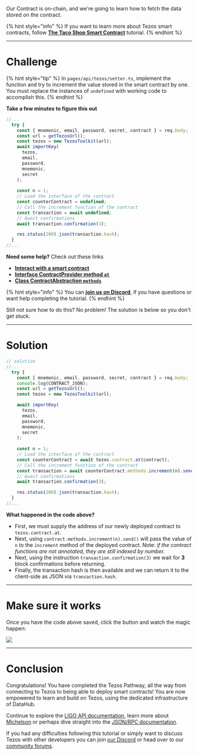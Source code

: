 Our Contract is on-chain, and we're going to learn how to fetch the data stored on the contract. 

{% hint style="info" %}
If you want to learn more about Tezos smart contracts, follow [**The Taco Shop Smart Contract**](https://ligolang.org/docs/tutorials/get-started/tezos-taco-shop-smart-contract) tutorial.
{% endhint %}

------------------------

# Challenge

{% hint style="tip" %}
In `pages/api/tezos/setter.ts`, implement the function and try to increment the value stored in the smart contract by one. You must replace the instances of `undefined` with working code to accomplish this.
{% endhint %}

**Take a few minutes to figure this out**

```typescript
//...
  try {
    const { mnemonic, email, password, secret, contract } = req.body;
    const url = getTezosUrl();
    const tezos = new TezosToolkit(url);
    await importKey(
      tezos,
      email,
      password,
      mnemonic,
      secret
    );
    
    const n = 1;
    // Load the interface of the contract
    const counterContract = undefined;
    // Call the increment function of the contract
    const transaction = await undefined;
    // Await confirmations
    await transaction.confirmation(3);

    res.status(200).json(transaction.hash);
  }
//...
```

**Need some help?** Check out these links
* [**Interact with a smart contract**](https://tezostaquito.io/docs/quick_start/#interact-with-a-smart-contract)  
* [**Interface ContractProvider method `at`**](https://tezostaquito.io/typedoc/interfaces/_taquito_taquito.contractprovider.html#at) 
* [**Class ContractAbstraction `methods`**](https://tezostaquito.io/typedoc/classes/_taquito_taquito.contractabstraction.html#methods) 

{% hint style="info" %}
You can [**join us on Discord**](https://discord.gg/fszyM7K), if you have questions or want help completing the tutorial.
{% endhint %}

Still not sure how to do this? No problem! The solution is below so you don't get stuck.

------------------------

# Solution

```typescript
// solution
//...
  try {
    const { mnemonic, email, password, secret, contract } = req.body;
    console.log(CONTRACT_JSON);
    const url = getTezosUrl();
    const tezos = new TezosToolkit(url);

    await importKey(
      tezos,
      email,
      password,
      mnemonic,
      secret
    );
    
    const n = 1;
    // Load the interface of the contract
    const counterContract = await tezos.contract.at(contract);
    // Call the increment function of the contract
    const transaction = await counterContract.methods.increment(n).send();
    // Await confirmations
    await transaction.confirmation(3);

    res.status(200).json(transaction.hash);
  }
//...
```

**What happened in the code above?**

* First, we must supply the address of our newly deployed contract to `tezos.contract.at`.
* Next, using `contract.methods.increment(n).send()` will pass the value of `n` to the `increment` method of the deployed contract. Note: _if the contract functions are not annotated, they are still indexed by number._ 
* Next, using the instruction `transaction.confirmation(3)` we wait for **3** block confirmations before returning.
* Finally, the transaction hash is then available and we can return it to the client-side as JSON via `transaction.hash`.

------------------------

# Make sure it works

Once you have the code above saved, click the button and watch the magic happen:

![](../../../.gitbook/assets/pathways/tezos/tezos-setter.gif)

-----------------------------

# Conclusion

Congratulations! You have completed the Tezos Pathway, all the way from connecting to Tezos to being able to deploy smart contracts! You are now empowered to learn and build on Tezos, using the dedicated infrastructure of DataHub.

Continue to explore the [LIGO API documentation](https://ligolang.org/docs/api/cheat-sheet), learn more about [Michelson](https://tezos.gitlab.io/michelson-reference/) or perhaps dive straight into the [JSON/RPC documentation](https://tezos.gitlab.io/developer/rpc.html). 

If you had any difficulties following this tutorial or simply want to discuss Tezos with other developers you can join [our Discord](https://discord.gg/fszyM7K) or head over to our [community forums](https://community.figment.io).

